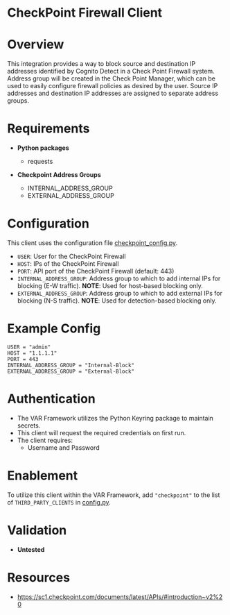 
# CheckPoint Firewall Client

# Overview
This integration provides a way to block source and destination IP addresses identified by Cognito Detect in a Check Point Firewall system. Address group will be created in the Check Point Manager, which can be used to easily configure firewall policies as desired by the user. Source IP addresses and destination IP addresses are assigned to separate address groups.

# Requirements
- __Python packages__
  - requests

- __Checkpoint Address Groups__
  - INTERNAL_ADDRESS_GROUP
  - EXTERNAL_ADDRESS_GROUP

# Configuration
This client uses the configuration file [checkpoint_config.py](checkpoint_config.py). 
  - `USER`: User for the CheckPoint Firewall
  - `HOST`: IPs of the CheckPoint Firewall
  - `PORT`: API port of the CheckPoint Firewall (default: 443)
  - `INTERNAL_ADDRESS_GROUP`: Address group to which to add internal IPs for blocking (E-W traffic). __NOTE__: Used for host-based blocking only.
  - `EXTERNAL_ADDRESS_GROUP`: Address group to which to add external IPs for blocking (N-S traffic). __NOTE__: Used for detection-based blocking only.
  
# Example Config
```
USER = "admin"
HOST = "1.1.1.1"
PORT = 443
INTERNAL_ADDRESS_GROUP = "Internal-Block"
EXTERNAL_ADDRESS_GROUP = "External-Block"
```

# Authentication
- The VAR Framework utilizes the Python Keyring package to maintain secrets. 
- This client will request the required credentials on first run. 
- The client requires:
   - Username and Password

# Enablement
To utilize this client within the VAR Framework, add `"checkpoint"` to the list of `THIRD_PARTY_CLIENTS` in [config.py](../../config.py).

# Validation
- __Untested__


# Resources
- https://sc1.checkpoint.com/documents/latest/APIs/#introduction~v2%20